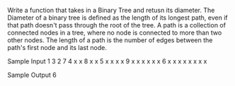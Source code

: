 Write a function that takes in a Binary Tree and retusn its diameter. 
The Diameter of a binary tree is defined as the length of its longest path, even if that path doesn't pass through the root of the tree.
A path is a collection of connected nodes in a tree, where no node is connected to more than two other nodes.
The length of a path is the number of edges between the path's first node and its last node.

Sample Input
1 
3 2 
7 4 x x 
8 x x 5 x x x x 
9 x x x x x x 6 x x x x x x x x

Sample Output
6 
